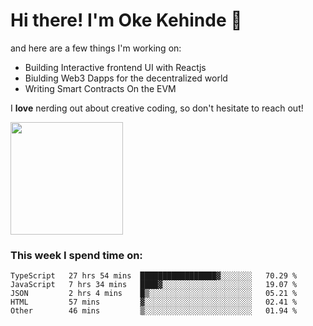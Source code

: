# Hi there! I'm Oke Kehinde :cowboy_hat_face:

and here are a few things I'm working on:

- Building Interactive frontend UI with Reactjs
- Biulding Web3 Dapps for the decentralized world
- Writing Smart Contracts On the EVM

I **love** nerding out about creative coding, so don't hesitate to reach out!


<img height="180em" src="https://github-readme-stats.vercel.app/api?username=okeken&show_icons=true&hide_border=true&&count_private=true&include_all_commits=true" />

### This week I spend time on:

<!--START_SECTION:waka-->

```text
TypeScript   27 hrs 54 mins  █████████████████▓░░░░░░░   70.29 %
JavaScript   7 hrs 34 mins   ████▓░░░░░░░░░░░░░░░░░░░░   19.07 %
JSON         2 hrs 4 mins    █▒░░░░░░░░░░░░░░░░░░░░░░░   05.21 %
HTML         57 mins         ▓░░░░░░░░░░░░░░░░░░░░░░░░   02.41 %
Other        46 mins         ▒░░░░░░░░░░░░░░░░░░░░░░░░   01.94 %
```

<!--END_SECTION:waka-->
